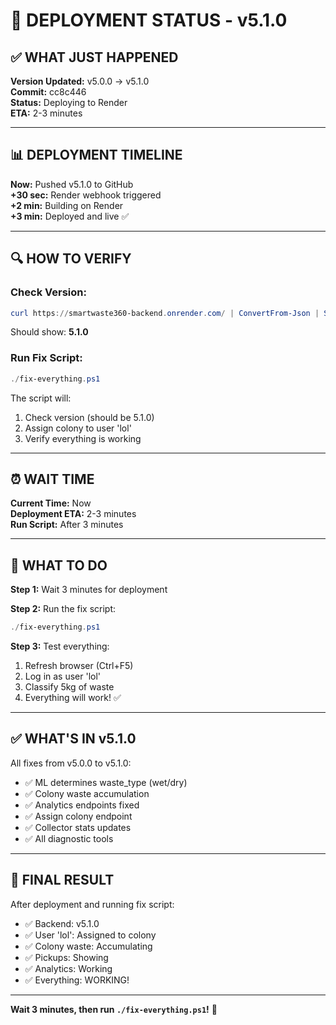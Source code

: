 # 🚀 DEPLOYMENT STATUS - v5.1.0

## ✅ WHAT JUST HAPPENED

**Version Updated:** v5.0.0 → v5.1.0  
**Commit:** cc8c446  
**Status:** Deploying to Render  
**ETA:** 2-3 minutes

---

## 📊 DEPLOYMENT TIMELINE

**Now:** Pushed v5.1.0 to GitHub  
**+30 sec:** Render webhook triggered  
**+2 min:** Building on Render  
**+3 min:** Deployed and live ✅

---

## 🔍 HOW TO VERIFY

### Check Version:
```powershell
curl https://smartwaste360-backend.onrender.com/ | ConvertFrom-Json | Select version
```

Should show: **5.1.0**

### Run Fix Script:
```powershell
./fix-everything.ps1
```

The script will:
1. Check version (should be 5.1.0)
2. Assign colony to user 'lol'
3. Verify everything is working

---

## ⏰ WAIT TIME

**Current Time:** Now  
**Deployment ETA:** 2-3 minutes  
**Run Script:** After 3 minutes  

---

## 📱 WHAT TO DO

**Step 1:** Wait 3 minutes for deployment

**Step 2:** Run the fix script:
```powershell
./fix-everything.ps1
```

**Step 3:** Test everything:
1. Refresh browser (Ctrl+F5)
2. Log in as user 'lol'
3. Classify 5kg of waste
4. Everything will work! ✅

---

## ✅ WHAT'S IN v5.1.0

All fixes from v5.0.0 to v5.1.0:
- ✅ ML determines waste_type (wet/dry)
- ✅ Colony waste accumulation
- ✅ Analytics endpoints fixed
- ✅ Assign colony endpoint
- ✅ Collector stats updates
- ✅ All diagnostic tools

---

## 🎉 FINAL RESULT

After deployment and running fix script:
- ✅ Backend: v5.1.0
- ✅ User 'lol': Assigned to colony
- ✅ Colony waste: Accumulating
- ✅ Pickups: Showing
- ✅ Analytics: Working
- ✅ Everything: WORKING!

---

**Wait 3 minutes, then run `./fix-everything.ps1`!** 🚀
